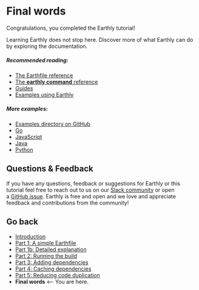 # Final words

Congratulations, you completed the Earthly tutorial! 

Learning Earthly does not stop here. Discover more of what Earthly can do by exploring the documentation.

##### Recommended reading:

* [The Earthfile reference](../earthfile/earthfile.md)
* [The **earthly command** reference](../earthly-command/earthly-command.md)
* [Guides](../earthfile/guides)
* [Examples using Earthly](../examples/examples.md)

##### More examples:

* [Examples directory on GitHub](https://github.com/earthly/earthly/tree/main/examples)
* [Go](https://github.com/earthly/earthly/tree/main/examples/go)
* [JavaScript](https://github.com/earthly/earthly/tree/main/examples/js)
* [Java](https://github.com/earthly/earthly/tree/main/examples/java)
* [Python](https://github.com/earthly/earthly/tree/main/examples/python)

## Questions & Feedback

If you have any questions, feedback or suggestions for Earthly or this tutorial feel free to reach out to us on our [Slack community](https://earthly.dev/slack) or open a [GitHub issue](https://github.com/earthly/earthly/issues). Earthly is free and open and we love and appreciate feedback and contributions from the community!

## Go back

* [Introduction](./basics.md)
* [Part 1: A simple Earthfile](./part-1-a-simple-earthfile.md)
* [Part 1b: Detailed explanation](./part-1b-detailed-explanation.md)
* [Part 2: Running the build](./part-2-running-the-build.md)
* [Part 3: Adding dependencies](./part-3-adding-dependencies.md)
* [Part 4: Caching dependencies](./part-4-caching-dependencies.md)
* [Part 5: Reducing code duplication](./part-5-reducing-code-duplication.md)
* **Final words** <-- You are here.
